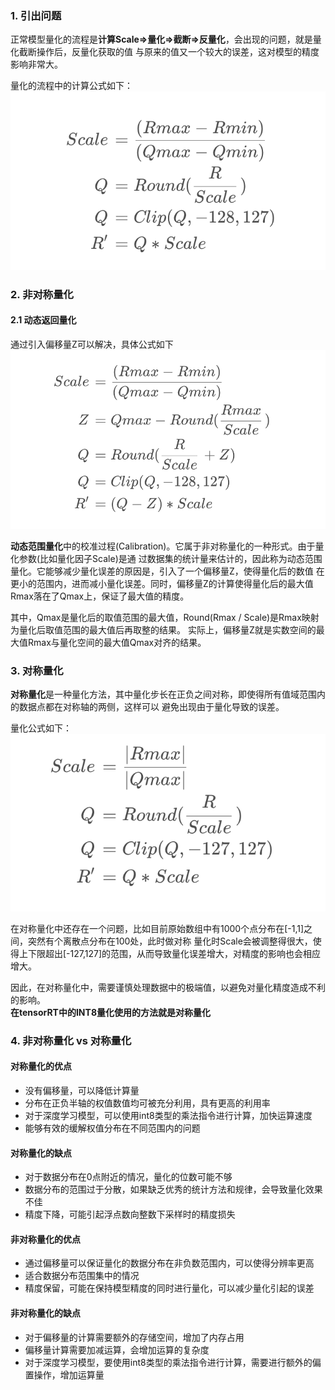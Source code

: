 ### 1. 引出问题
正常模型量化的流程是**计算Scale=>量化=>截断=>反量化**，会出现的问题，就是量化截断操作后，反量化获取的值
与原来的值又一个较大的误差，这对模型的精度影响非常大。  

量化的流程中的计算公式如下：
![base_quant.png](..%2Fassets%2Fpic%2Fbase_quant.png)

### 2. 非对称量化
#### 2.1 动态返回量化
通过引入偏移量Z可以解决，具体公式如下
![dynamic_range_quant.png](..%2Fassets%2Fpic%2Fdynamic_range_quant.png)

**动态范围量化**中的校准过程(Calibration)。它属于非对称量化的一种形式。由于量化参数(比如量化因子Scale)是通
过数据集的统计量来估计的，因此称为动态范围量化。它能够减少量化误差的原因是，引入了一个偏移量Z，使得量化后的数值
在更小的范围内，进而减小量化误差。同时，偏移量Z的计算使得量化后的最大值Rmax落在了Qmax上，保证了最大值的精度。

其中，Qmax是量化后的取值范围的最大值，Round(Rmax / Scale)是Rmax映射为量化后取值范围的最大值后再取整的结果。
实际上，偏移量Z就是实数空间的最大值Rmax与量化空间的最大值Qmax对齐的结果。

### 3. 对称量化
**对称量化**是一种量化方法，其中量化步长在正负之间对称，即使得所有值域范围内的数据点都在对称轴的两侧，这样可以
避免出现由于量化导致的误差。

量化公式如下：
![symmetric_quant.png](..%2Fassets%2Fpic%2Fsymmetric_quant.png)

在对称量化中还存在一个问题，比如目前原始数组中有1000个点分布在[-1,1]之间，突然有个离散点分布在100处，此时做对称
量化时Scale会被调整得很大，使得上下限超出[-127,127]的范围，从而导致量化误差增大，对精度的影响也会相应增大。

因此，在对称量化中，需要谨慎处理数据中的极端值，以避免对量化精度造成不利的影响。  
**在tensorRT中的INT8量化使用的方法就是对称量化**

### 4. 非对称量化 vs 对称量化

#### 对称量化的优点
* 没有偏移量，可以降低计算量
* 分布在正负半轴的权值数值均可被充分利用，具有更高的利用率
* 对于深度学习模型，可以使用int8类型的乘法指令进行计算，加快运算速度
* 能够有效的缓解权值分布在不同范围内的问题

#### 对称量化的缺点
* 对于数据分布在0点附近的情况，量化的位数可能不够
* 数据分布的范围过于分散，如果缺乏优秀的统计方法和规律，会导致量化效果不佳
* 精度下降，可能引起浮点数向整数下采样时的精度损失

#### 非对称量化的优点
* 通过偏移量可以保证量化的数据分布在非负数范围内，可以使得分辨率更高
* 适合数据分布范围集中的情况
* 精度保留，可能在保持模型精度的同时进行量化，可以减少量化引起的误差

#### 非对称量化的缺点
* 对于偏移量的计算需要额外的存储空间，增加了内存占用
* 偏移量计算需要加减运算，会增加运算的复杂度
* 对于深度学习模型，要使用int8类型的乘法指令进行计算，需要进行额外的偏置操作，增加运算量
